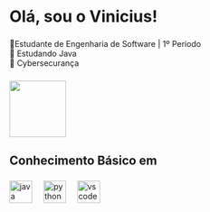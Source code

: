 <h1 align="left">Olá, sou o Vinicius!</h1>

###

<p align="left">📗Estudante de Engenharia de Software | 1º Periodo <br>💾 Estudando Java<br>🔐 Cybersecurança</p>

###

<div align="left">
  <img height="100" src="https://user-images.githubusercontent.com/74038190/212284158-e840e285-664b-44d7-b79b-e264b5e54825.gif"  />
</div>

###

<h2 align="left">Conhecimento Básico em</h2>

###

<div align="left">
  <img src="https://cdn.jsdelivr.net/gh/devicons/devicon/icons/java/java-original.svg" height="40" alt="java logo"  />
  <img width="12" />
  <img src="https://cdn.jsdelivr.net/gh/devicons/devicon/icons/python/python-original.svg" height="40" alt="python logo"  />
  <img width="12" />
  <img src="https://cdn.jsdelivr.net/gh/devicons/devicon/icons/vscode/vscode-original.svg" height="40" alt="vscode logo"  />
</div>

###
